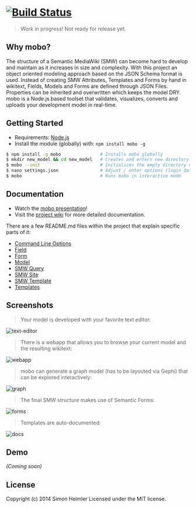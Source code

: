 #  [![Build Status](https://secure.travis-ci.org/Fannon/mobo.png?branch=master)](http://travis-ci.org/Fannon/mobo)

> Work in progress! Not ready for release yet.

## Why mobo?
The structure of a Semantic MediaWiki (SMW) can become hard to develop and maintain as it increases in size and complexity.
With this project an object oriented modeling approach based on the JSON Schema format is used.
Instead of creating SMW Attributes, Templates and Forms by hand in wikitext, Fields, Models and Forms are defined through JSON Files.
Properties can be inherited and overwritten which keeps the model DRY.
mobo is a Node.js based toolset that validates, visualizes, converts and uploads your development model in real-time.

## Getting Started
* Requirements: [Node.js](http://nodejs.org/)
* Install the module (globally) with: `npm install mobo -g`

```sh
$ npm install -g mobo               # Installs mobo globally
$ mkdir new_model && cd new_model   # Creates and enters new directory
$ mobo --init                       # Initializes the empty directory with the default structure
$ nano settings.json                # Adjust / enter options (login data for the bot...)
$ mobo                              # Runs mobo in interactive mode
```

## Documentation
* Watch the [mobo presentation](http://fannon.de/p/mobo-intro/)!
* Visit the [project wiki](https://github.com/Fannon/mobo/wiki) for more detailed documentation.

There are a few README.md files within the project that explain specific parts of it:
* [Command Line Options](cli.md)
* [Field](examples/init/field/README.md)
* [Form](examples/init/form/README.md)
* [Model](examples/init/model/README.md)
* [SMW Query](examples/init/smw_query/README.md)
* [SMW Site](examples/init/smw_site/README.md)
* [SMW Template](examples/init/smw_template/README.md)
* [Templates](examples/init/templates/README.md)

## Screenshots
> Your model is developed with your favorite text editor:

![text-editor](http://fannon.de/p/mobo-intro/img/st.png)

> There is a webapp that allows you to browse your current model and the resulting wikitext:

![webapp](http://fannon.de/p/mobo-intro/img/webgui.png)

> mobo can generate a graph model (has to be layouted via Gephi) that can be explored interactively:

![graph](http://fannon.de/p/mobo-intro/img/graphselect.png)

> The final SMW structure makes use of Semantic Forms:

![forms](http://fannon.de/p/mobo-intro/img/edit.png)

> Templates are auto-documented:

![docs](http://fannon.de/p/mobo-intro/img/docs.png)

## Demo

_(Coming soon)_


## License

Copyright (c) 2014 Simon Heimler
Licensed under the MIT license.

